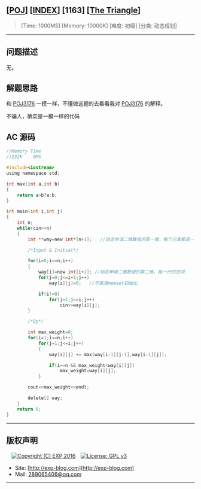 ## [[POJ](http://poj.org/)] [[INDEX](https://github.com/lyy289065406/POJ-Solving-Reports)] [1163] [[The Triangle](http://poj.org/problem?id=1163)]

> [Time: 1000MS] [Memory: 10000K] [难度: 初级] [分类: 动态规划]

------

## 问题描述

无。


## 解题思路

和 [POJ3176](/reports/POJ3176-Cow%20Bowling) 一模一样，不懂做这题的去看看我对 [POJ3176](/reports/POJ3176-Cow%20Bowling)  的解释。

不骗人，确实是一模一样的代码


## AC 源码


```c
//Memory Time 
//232K    0MS 

#include<iostream>
using namespace std;

int max(int a,int b)
{
	return a>b?a:b;
}

int main(int i,int j)
{
	int n;
	while(cin>>n)
	{
		int **way=new int*[n+1];   //动态申请二维数组的第一维，每个元素都是一个一维数组的指针

		/*Input & Initial*/

		for(i=0;i<=n;i++)
		{
			way[i]=new int[i+2]; //动态申请二维数组的第二维，每一行的空间
			for(j=0;j<=i+1;j++)
				way[i][j]=0;   //不能用memset初始化

			if(i!=0)
				for(j=1;j<=i;j++)
					cin>>way[i][j];
		}

		/*Dp*/

		int max_weight=0;
		for(i=1;i<=n;i++)
			for(j=1;j<=i;j++)
			{
				way[i][j] += max(way[i-1][j-1],way[i-1][j]);

				if(i==n && max_weight<way[i][j])
					max_weight=way[i][j];
			}

		cout<<max_weight<<endl;

		delete[] way;
	}
	return 0;
}
```

------

## 版权声明

　[![Copyright (C) EXP,2016](https://img.shields.io/badge/Copyright%20(C)-EXP%202016-blue.svg)](http://exp-blog.com)　[![License: GPL v3](https://img.shields.io/badge/License-GPL%20v3-blue.svg)](https://www.gnu.org/licenses/gpl-3.0)
  

- Site: [http://exp-blog.com](http://exp-blog.com) 
- Mail: <a href="mailto:289065406@qq.com?subject=[EXP's Github]%20Your%20Question%20（请写下您的疑问）&amp;body=What%20can%20I%20help%20you?%20（需要我提供什么帮助吗？）">289065406@qq.com</a>


------

